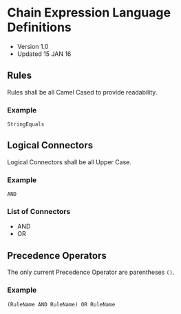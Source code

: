 # Chain Expression Language Definitions
- Version 1.0
- Updated 15 JAN 16


## Rules
Rules shall be all Camel Cased to provide readability.

### Example

```
StringEquals
```

## Logical Connectors
Logical Connectors shall be all Upper Case.

### Example
```
AND
```

### List of Connectors
- AND
- OR



## Precedence Operators
The only current Precedence Operator are parentheses ``` () ```.

### Example
```
(RuleName AND RuleName) OR RuleName
```
